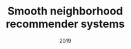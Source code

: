 ---
title: "Smooth neighborhood recommender systems"
collection: publications
permalink: /publication/2020-DSWQ-rs.md
date: 2019
venue: 'Journal of Machine Learning Research'
link: 'https://www.jmlr.org/papers/v20/17-629.html'
citation: 'Ben Dai, Xiaotong Shen, Junhui Wang and Annie Qu. 2019. &quot; Smooth neighborhood recommender systems. &quot; <i>Journal of Machine Learning Research</i>: 20(16):1-24, 2019'
# code: 'https://www.tandfonline.com/doi/suppl/10.1080/01621459.2019.1691562?scroll=top'
# github: 'https://github.com/statmlben/embedding-learning'
paperurl: 'https://www.jmlr.org/papers/volume20/17-629/17-629.pdf'
---
